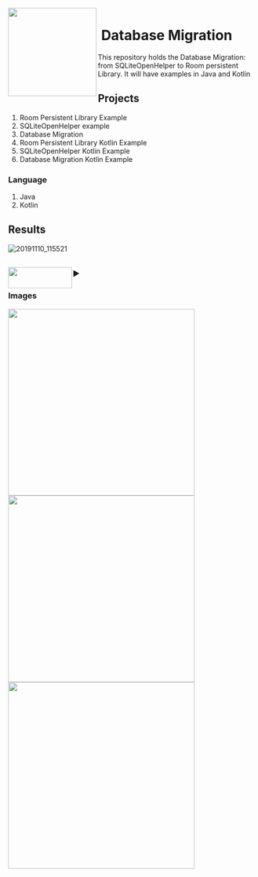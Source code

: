 <br>

<img align="left" width="180" src="https://user-images.githubusercontent.com/11560987/68677844-c92a9d80-052a-11ea-8a9f-2baaa9ac7be4.jpg">
<p vertical-align="top"><h1>&nbsp;Database Migration</h1>
</p>

This repository holds the Database Migration: from SQLiteOpenHelper to Room persistent Library. It will have examples in Java and Kotlin


<h2>Projects&nbsp;&nbsp;&nbsp;&nbsp;&nbsp;</h2>

1. Room Persistent Library Example
2. SQLiteOpenHelper example
3. Database Migration
4. Room Persistent Library Kotlin Example
5. SQLiteOpenHelper Kotlin Example
6. Database Migration Kotlin Example

### Language
1. Java
2. Kotlin

 ## Results
 ![20191110_115521](https://user-images.githubusercontent.com/11560987/69079013-203ae180-0a07-11ea-8dd6-25136a176f79.jpg)

 
<div>
  <h2>
<details>
    <summary><img align="left" width="130" height="43" src="https://user-images.githubusercontent.com/11560987/68676260-a2b73300-0527-11ea-9194-04bd952baf7f.png">
    </summary>
 
 <br><br>
  *  [**Room Persistent Library**](https://developer.android.com/topic/libraries/architecture/room)
   *  [**Room Testing**](https://developer.android.com/training/data-storage/room/testing-db)
   *  [**Kotlin**]( 
https://kotlinlang.org/)
 *  [**Incrementally migrate from SQLite to Room**](https://medium.com/androiddevelopers/incrementally-migrate-from-sqlite-to-room-66c2f655b377)

</details>
</h2>
</div>
  
 ### Images
 
 <img src="https://user-images.githubusercontent.com/11560987/69079941-08fcf380-0a09-11ea-931a-0c6a6ad6e78d.png" width="380"/><img src="https://user-images.githubusercontent.com/11560987/69079947-0b5f4d80-0a09-11ea-902c-436241a3b007.png" width="380"/> 
 <img src="https://user-images.githubusercontent.com/11560987/69079951-0f8b6b00-0a09-11ea-932c-74ecc94d817d.png" width="380"/>
 
 


 
 
 

